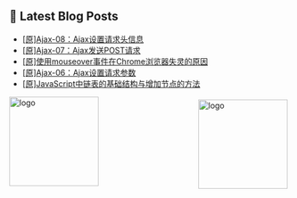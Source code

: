 ## 📕 Latest Blog Posts

<!-- BLOG-POST-LIST:START -->
- [[原]Ajax-08：Ajax设置请求头信息](https://blog.csdn.net/sinat_41696687/article/details/114701892)
- [[原]Ajax-07：Ajax发送POST请求](https://blog.csdn.net/sinat_41696687/article/details/114697978)
- [[原]使用mouseover事件在Chrome浏览器失灵的原因](https://blog.csdn.net/sinat_41696687/article/details/114697169)
- [[原]Ajax-06：Ajax设置请求参数](https://blog.csdn.net/sinat_41696687/article/details/114695483)
- [[原]JavaScript中链表的基础结构与增加节点的方法](https://blog.csdn.net/sinat_41696687/article/details/114687953)
<!-- BLOG-POST-LIST:END -->
<img src="https://github-readme-stats.vercel.app/api?username=qq1120637483&show_icons=true" alt="logo" height="160" align="right" style="margin: 5px; margin-bottom: 20px;" />

<img src="https://github-profile-trophy.vercel.app/?username=qq1120637483&theme=flat&column=7" alt="logo" height="160" align="center" style="margin: auto; margin-bottom: 20px;" />


<!--
**qq1120637483/qq1120637483** is a ✨ _special_ ✨ repository because its `README.md` (this file) appears on your GitHub profile.

Here are some ideas to get you started:

- 🔭 I’m currently working on ...
- 🌱 I’m currently learning ...
- 👯 I’m looking to collaborate on ...
- 🤔 I’m looking for help with ...
- 💬 Ask me about ...
- 📫 How to reach me: ...
- 😄 Pronouns: ...
- ⚡ Fun fact: ...
-->
